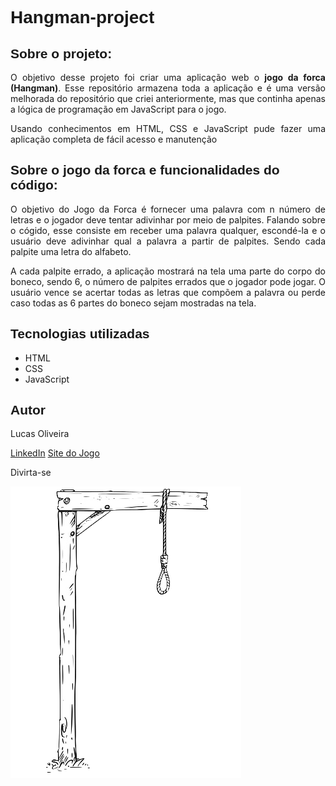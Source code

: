 <h1 style="font-family: sans-serif;">Hangman-project</h1>

<h2 style="font-family: sans-serif;">Sobre o projeto:</h2>

<p style="text-align: justify;">
    O objetivo desse projeto foi criar uma aplicação web o <strong>jogo da forca (Hangman)</strong>. Esse repositório armazena toda a aplicação e é uma versão melhorada do repositório que criei anteriormente, mas que continha apenas a lógica de programação em JavaScript para o jogo.
</p>
<p style="text-align: justify;">
    Usando conhecimentos em HTML, CSS e JavaScript pude fazer uma aplicação completa de fácil acesso e manutenção
</p>

<h2 style="font-family: sans-serif;">Sobre o jogo da forca e funcionalidades do código:</h2>

<p style="text-align: justify;">
    O objetivo do Jogo da Forca é fornecer uma palavra com n número de letras e o jogador deve tentar adivinhar por meio de palpites. Falando sobre o cógido, esse consiste em receber uma palavra qualquer, escondé-la e o usuário deve adivinhar qual a palavra a partir de palpites. Sendo cada palpite uma letra do alfabeto. 
</p>
<p style="text-align: justify;">
    A cada palpite errado, a aplicação mostrará na tela uma parte do corpo do boneco, sendo 6, o número de palpites errados que o jogador pode jogar. O usuário vence se acertar todas as letras que compõem a palavra ou perde caso todas as 6 partes do boneco sejam mostradas na tela.
</p>

<h2 style="font-family: sans-serif;">Tecnologias utilizadas</h2>

<ul>
    <li>HTML</li>
    <li>CSS</li>
    <li>JavaScript</li>

</ul>

<h2 style="font-family: sans-serif;">Autor</h2>

<p>Lucas Oliveira</p>

<a href="http://www.linkedin.com/in/lucas-de-oliveira-5b8a5532" target="_blank">LinkedIn</a>
<a href="https://hangman-project-olivr.netlify.app/" target="_blank">Site do Jogo</a>
<br>

<p style="text-align: justify;">
    Divirta-se
</p>

<img src="./assets/tie.png" alt="forca">